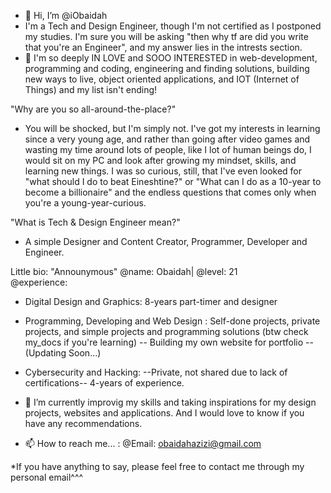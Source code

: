 - 👋 Hi, I’m @iObaidah
- I'm a Tech and Design Engineer, though I'm not certified as I postponed my studies. I'm sure you will be asking "then why tf are did you write that you're an Engineer", 
and my answer lies in the intrests section. 
- 👀 I'm so deeply IN LOVE and SOOO INTERESTED in web-development, programming and coding, engineering and finding solutions, building new ways to live, object oriented applications, and IOT (Internet of Things) and my list isn't ending!

"Why are you so all-around-the-place?" 
- You will be shocked, but I'm simply not. I've got my interests in learning since a very young age, and rather than going after video games and wasting my time around lots of people, like I lot of human beings do, I would sit on my PC and look after growing my mindset, skills, and learning new things. I was so curious, still, that I've even looked for "what should I do to beat Eineshtine?" or "What can I do as a 10-year to become a billionaire" and the endless questions that comes only when you're a young-year-curious.

"What is Tech & Design Engineer mean?"
- A simple Designer and Content Creator, Programmer, Developer and Engineer.

Little bio: 
"Announymous"
@name: Obaidah| @level: 21  
@experience: 
- Digital Design and Graphics: 8-years part-timer and designer
- Programming, Developing and Web Design : Self-done projects, private projects, and simple projects and programming solutions (btw check my_docs if you're learning) -- Building my own website for portfolio -- (Updating Soon...)
- Cybersecurity and Hacking: --Private, not shared due to lack of certifications-- 4-years of experience. 

- 🌱 I’m currently improvig my skills and taking inspirations for my design projects, websites and applications. And I would love to know if you have any recommendations.


- 📫 How to reach me... : 
@Email: obaidahazizi@gmail.com

*If you have anything to say, please feel free to contact me through my personal email^^^
